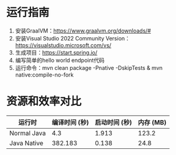 # 运行指南
1. 安装GraalVM：https://www.graalvm.org/downloads/#
2. 安装Visual Studio 2022 Community Version：https://visualstudio.microsoft.com/vs/
3. 生成项目：https://start.spring.io/
4. 编写简单的hello world endpoint代码
5. 运行命令：mvn clean package -Pnative -DskipTests & mvn native:compile-no-fork

# 资源和效率对比
| 运行时         | 编译时间 (秒) | 启动时间 (秒) | 内存 (MB) |
|-------------|------------------|-------------------|-------------|
| Normal Java | 4.3              | 1.913             | 123.2       |
| Java Native | 382.183          | 0.138             | 24.8        |
